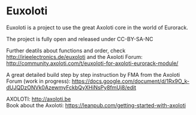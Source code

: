 # Euxoloti
Euxoloti is a project to use the great Axoloti core in the world of Eurorack. 

The project is fully open and released under CC-BY-SA-NC

Further deatils about functions and order, check http://irieelectronics.de/euxoloti
and the Axoloti Forum: http://community.axoloti.com/t/euxoloti-for-axoloti-eurorack-module/

A great detailed build step by step instruction by FMA from the Axoloti Forum (work in progress): https://docs.google.com/document/d/1Rx9O_k-dUJQDzONVk0AzewmyFckbQyXHiNsPy8fmUj8/edit


AXOLOTI: http://axoloti.be
<br>
Book about the Axoloti: https://leanpub.com/getting-started-with-axoloti
